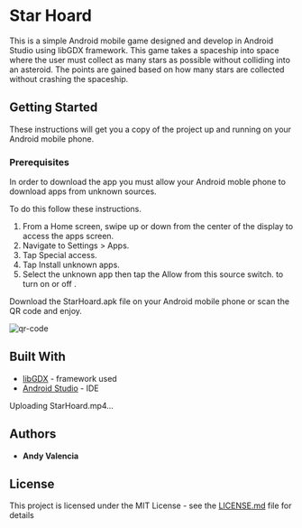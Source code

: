 # Star Hoard

This is a simple Android mobile game designed and develop in Android Studio using libGDX framework. This game takes a spaceship into space where the user must collect
as many stars as possible without colliding into an asteroid. The points are gained based on how many stars are collected without crashing the spaceship.


## Getting Started

These instructions will get you a copy of the project up and running on your Android mobile phone.
### Prerequisites

In order to download the app you must allow your Android moble phone to download apps from unknown sources.

To do this follow these instructions.
1. From a Home screen, swipe up or down from the center of the display to access the apps screen.
2. Navigate to Settings > Apps. 
3. Tap Special access. 
4. Tap Install unknown apps. 
5. Select the unknown app then tap the Allow from this source switch. to turn on or off .

Download the StarHoard.apk file on your Android mobile phone or scan the QR code and enjoy.

![qr-code](https://user-images.githubusercontent.com/40248914/196337724-c86e7f3f-4f56-4918-bab6-0f1ff543c5fc.png)



## Built With

* [libGDX](https://libgdxinfo.wordpress.com) - framework used
* [Android Studio](https://developer.android.com/studio) - IDE



Uploading StarHoard.mp4…


## Authors

* **Andy Valencia** 


## License

This project is licensed under the MIT License - see the [LICENSE.md](LICENSE.md) file for details
